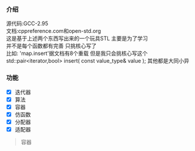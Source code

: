 ### 介绍
源代码:GCC-2.95 <br>
文档:cppreference.com和open-std.org<br>
这是基于上述两个东西写出来的一个玩具STL 主要是为了学习<br>
并不是每个函数都有完善 只挑核心写了 <br>
比如: 'map.insert'据文档有8个重载 但是我只会挑核心写这个 std::pair<iterator,bool> insert( const value_type& value );  其他都是大同小异

### 功能
- [x] 迭代器 <br>
- [x] 算法 <br>
- [x] 容器 <br>
- [x] 仿函数 <br>
- [x] 分配器 <br>
- [x] 适配器 <br>
> 容器

